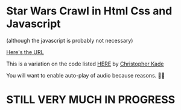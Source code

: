 # Star Wars Crawl in Html Css and Javascript

(although the javascript is probably not necessary)

[Here's the URL](https://peaceful-lowlands-89624.herokuapp.com/index.html)

This is a variation on the code listed [HERE](https://dev.to/christopherkade/developing-the-star-wars-opening-crawl-in-htmlcss-2j9e) by [Christopher Kade](https://dev.to/christopherkade)

You will want to enable auto-play of audio because reasons. 🤷🏻‍

# STILL VERY MUCH IN PROGRESS